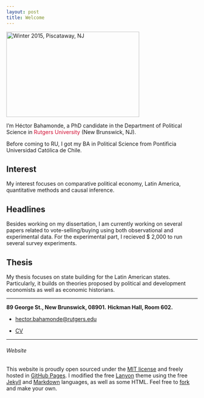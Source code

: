 ```yaml
---
layout: post
title: Welcome
---
```



<img src="/resources/profile/pic1.jpg" alt="Winter 2015, Piscataway, NJ" style="width:350px;height:225px;">


<p class="lead">
I’m Héctor Bahamonde, a PhD candidate in the Department of Political Science in <span style="color:#d21034">Rutgers University</span> (New Brunswick, NJ).
</p> Before coming to RU, I got my BA in Political Science from Pontificia Universidad Católica de Chile.


## Interest

My interest focuses on comparative political economy, Latin America, quantitative methods and causal inference.

## Headlines

Besides working on my dissertation, I am currently working on several papers related to vote-selling/buying using both observational and experimental data. For the experimental part, I recieved $ 2,000 to run several survey experiments.

## Thesis

My thesis focuses on state building for the Latin American states. Particularly, it builds on theories proposed by political and development economists as well as economic historians.

---

**89 George St., New Brunswick, 08901.**
**Hickman Hall, Room 602.**



* [hector.bahamonde@rutgers.edu](mailto:hector.bahamonde@rutgers.edu)

* [CV](/resources/cv.pdf)

---

###### Website

This website is proudly open sourced under the [MIT license](https://github.com/hbahamonde/hbahamonde.github.io/blob/master/LICENSE.md) and freely hosted in [GitHub Pages](https://pages.github.com). I modified the free [Lanyon](http://lanyon.getpoole.com) theme using the free [Jekyll](jekyllrb.com) and [Markdown](http://daringfireball.net/projects/markdown/) languages, as well as some HTML. Feel free to [fork](https://github.com/hbahamonde/hbahamonde.github.io) and make your own.
